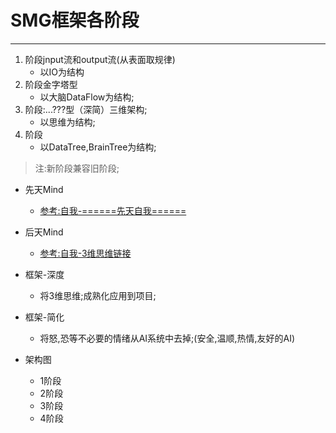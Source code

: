 # SMG框架各阶段
***

1. 阶段jnput流和output流(从表面取规律)
	- 以IO为结构
2. 阶段金字塔型
	- 以大脑DataFlow为结构;
3. 阶段:...???型（深简）三维架构;
	- 以思维为结构;
4. 阶段
	- 以DataTree,BrainTree为结构;

> 注:新阶段兼容旧阶段;













- 先天Mind
	- [参考:自我-======先天自我======](自我.md)

- 后天Mind
	- [参考:自我-3维思维链接](自我.md)

- 框架-深度
	- 将3维思维;成熟化应用到项目;

- 框架-简化
	- 将怒,恐等不必要的情绪从AI系统中去掉;(安全,温顺,热情,友好的AI)









- 架构图
	- 1阶段
	- 2阶段
	- 3阶段
	- 4阶段
